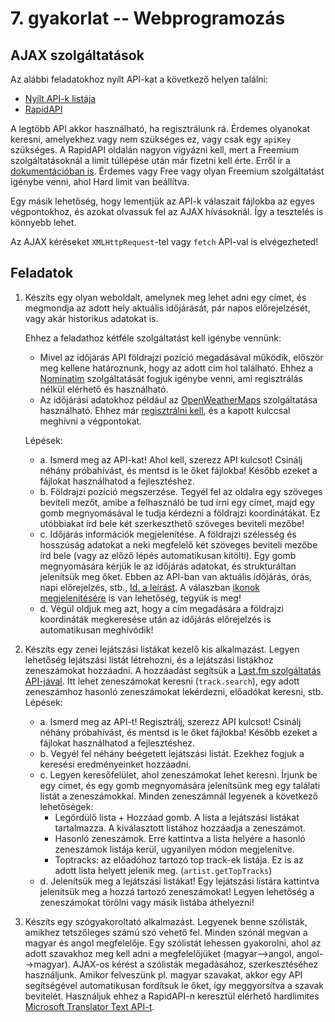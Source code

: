 # 7. gyakorlat -- Webprogramozás

AJAX szolgáltatások
-------------------

Az alábbi feladatokhoz nyílt API-kat a következő helyen találni:
- [Nyílt API-k listája](https://github.com/public-apis/public-apis)
- [RapidAPI](https://rapidapi.com/)

A legtöbb API akkor használható, ha regisztrálunk rá. Érdemes olyanokat keresni, amelyekhez vagy nem szükséges ez, vagy csak egy `apiKey` szükséges. A RapidAPI oldalán nagyon vigyázni kell, mert a Freemium szolgáltatásoknál a limit túllépése után már fizetni kell érte. Erről ír a [dokumentációban is](https://docs.rapidapi.com/docs/api-pricing). Érdemes vagy Free vagy olyan Freemium szolgáltatást igénybe venni, ahol Hard limit van beállítva.

Egy másik lehetőség, hogy lementjük az API-k válaszait fájlokba az egyes végpontokhoz, és azokat olvassuk fel az AJAX hívásoknál. Így a tesztelés is könnyebb lehet.

Az AJAX kéréseket `XMLHttpRequest`-tel vagy `fetch` API-val is elvégezheted!

Feladatok
---------

1. Készíts egy olyan weboldalt, amelynek meg lehet adni egy címet, és megmondja az adott hely aktuális időjárását, pár napos előrejelzését, vagy akár historikus adatokat is.

    Ehhez a feladathoz kétféle szolgáltatást kell igénybe vennünk:
    - Mivel az időjárás API földrajzi pozíció megadásával működik, először meg kellene határoznunk, hogy az adott cím hol található. Ehhez a [Nominatim](https://nominatim.org/release-docs/develop/api/Overview/) szolgáltatását fogjuk igénybe venni, ami regisztrálás nélkül elérhető és használható.
    - Az időjárási adatokhoz például az [OpenWeatherMaps](https://openweathermap.org/api/one-call-api) szolgáltatása használható. Ehhez már [regisztrálni kell](https://openweathermap.org/price#weather), és a kapott kulccsal meghívni a végpontokat.

    Lépések:

    - a. Ismerd meg az API-kat! Ahol kell, szerezz API kulcsot! Csinálj néhány próbahívást, és mentsd is le őket fájlokba! Később ezeket a fájlokat használhatod a fejlesztéshez.
    - b. Földrajzi pozíció megszerzése. Tegyél fel az oldalra egy szöveges beviteli mezőt, amibe a felhasználó be tud írni egy címet, majd egy gomb megnyomásával le tudja kérdezni a földrajzi koordinátákat. Ez utóbbiakat írd bele két szerkeszthető szöveges beviteli mezőbe!
    - c. Időjárás információk megjelenítése. A földrajzi szélesség és hosszúság adatokat a neki megfelelő két szöveges beviteli mezőbe írd bele (vagy az előző lépés automatikusan kitölti). Egy gomb megnyomására kérjük le az időjárás adatokat, és strukturáltan jelenítsük meg őket. Ebben az API-ban van aktuális időjárás, órás, napi előrejelzés, stb., [ld. a leírást](https://openweathermap.org/api/one-call-api). A válaszban [ikonok megjelenítésére](https://openweathermap.org/weather-conditions#How-to-get-icon-URL) is van lehetőség, tegyük is meg!
    - d. Végül oldjuk meg azt, hogy a cím megadására a földrajzi koordináták megkeresése után az időjárás előrejelzés is automatikusan meghívódik!

    
2. Készíts egy zenei lejátszási listákat kezelő kis alkalmazást. Legyen lehetőség lejátszási listát létrehozni, és a lejátszási listákhoz zeneszámokat hozzáadni. A hozzáadást segítsük a [Last.fm szolgáltatás API-jával](https://www.last.fm/api). Itt lehet zeneszámokat keresni (`track.search`), egy adott zeneszámhoz hasonló zeneszámokat lekérdezni, előadókat keresni, stb. Lépések:

    - a. Ismerd meg az API-t! Regisztrálj, szerezz API kulcsot! Csinálj néhány próbahívást, és mentsd is le őket fájlokba! Később ezeket a fájlokat használhatod a fejlesztéshez.
    - b. Vegyél fel néhány beégetett lejátszási listát. Ezekhez fogjuk a keresési eredményeinket hozzáadni.
    - c. Legyen keresőfelület, ahol zeneszámokat lehet keresni. Írjunk be egy címet, és egy gomb megnyomására jelenítsünk meg egy találati listát a zeneszámokkal. Minden zeneszámnál legyenek a következő lehetőségek:
      - Legördülő lista + Hozzáad gomb. A lista a lejátszási listákat tartalmazza. A kiválasztott listához hozzáadja a zeneszámot.
      - Hasonló zeneszámok. Erre kattintva a lista helyére a hasonló zeneszámok listája kerül, ugyanilyen módon megjelenítve.
      - Toptracks: az előadóhoz tartozó top track-ek listája. Ez is az adott lista helyett jelenik meg. (`artist.getTopTracks`)
    - d. Jelenítsük meg a lejátszási listákat! Egy lejátszási listára kattintva jelenítsük meg a hozzá tartozó zeneszámokat! Legyen lehetőség a zeneszámokat törölni vagy másik listába áthelyezni!


3. Készíts egy szógyakoroltató alkalmazást. Legyenek benne szólisták, amikhez tetszőleges számú szó vehető fel. Minden szónál megvan a magyar és angol megfelelője. Egy szólistát lehessen gyakorolni, ahol az adott szavakhoz meg kell adni a megfelelőjüket (magyar-->angol, angol-->magyar). AJAX-os kérést a szólisták megadásához, szerkesztéséhez használjunk. Amikor felveszünk pl. magyar szavakat, akkor egy API segítségével automatikusan fordítsuk le őket, így meggyorsítva a szavak bevitelét. Használjuk ehhez a RapidAPI-n keresztül elérhető hardlimites [Microsoft Translator Text API-t](https://rapidapi.com/microsoft-azure-org-microsoft-cognitive-services/api/microsoft-translator-text/endpoints).
